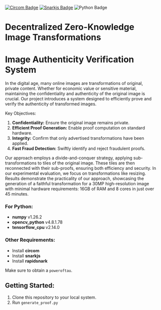 [![Circom Badge](https://img.shields.io/badge/circuits-circom-black)](https://github.com/iden3/circom)
[![Snarkjs Badge](https://img.shields.io/badge/proof_system-snarkjs-yellow)](https://github.com/iden3/snarkjs)
![Python Badge](https://img.shields.io/badge/generate-python-green)
# Decentralized Zero-Knowledge Image Transformations
# Image Authenticity Verification System

In the digital age, many online images are transformations of original, private content. Whether for economic value or sensitive material, maintaining the confidentiality and authenticity of the original image is crucial. Our project introduces a system designed to efficiently prove and verify the authenticity of transformed images.

Key Objectives:

1. **Confidentiality:** Ensure the original image remains private.
2. **Efficient Proof Generation:** Enable proof computation on standard hardware.
3. **Integrity:** Confirm that only advertised transformations have been applied.
4. **Fast Fraud Detection:** Swiftly identify and reject fraudulent proofs.

Our approach employs a divide-and-conquer strategy, applying sub-transformations to tiles of the original image. These tiles are then reconnected with their sub-proofs, ensuring both efficiency and security.
In our experimental evaluation, we focus on transformations like resizing. Results demonstrate the practicality of our approach, showcasing the generation of a faithful transformation for a 30MP high-resolution image with minimal hardware requirements: 16GB of RAM and 8 cores in just over 45 minutes.

### For Python:

- **numpy** v1.26.2
- **opencv_python** v4.8.1.78
- **tensorflow_cpu** v2.14.0

### Other Requirements:

- Install **circom**
- Install **snarkjs**
- Install **rapidsnark**

Make sure to obtain a `poweroftau`.

## Getting Started:

1.  Clone this repository to your local system.
2.  Run `generate_proof.py`

